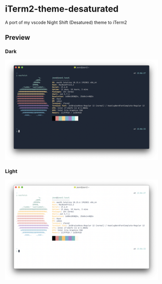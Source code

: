 # iTerm2-theme-desaturated

A port of my vscode Night Shift (Desatured) theme to iTerm2

## Preview

### Dark

![dark preview](./preview-dark.png)

### Light

![light preview](./preview-light.png)
